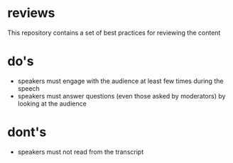 # reviews
This repository contains a set of best practices for reviewing the content

# do's
* speakers must engage with the audience at least few times during the speech
* speakers must answer questions (even those asked by moderators) by looking at the audience

# dont's 
* speakers must not read from the transcript

